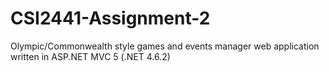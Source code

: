 # CSI2441-Assignment-2
Olympic/Commonwealth style games and events manager web application written in ASP.NET MVC 5 (.NET 4.6.2)
